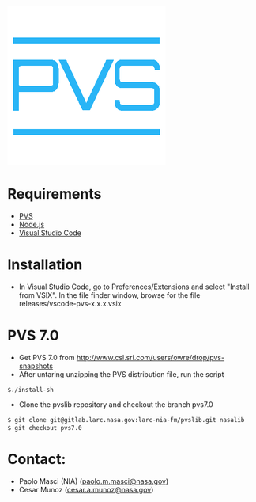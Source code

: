 ![](vscode-pvs/icons/pvs-icon.png "")

Requirements
==
* [PVS](http://pvs.csl.sri.com)
* [Node.js](https://nodejs.org)
* [Visual Studio Code](https://code.visualstudio.com)

Installation
==
* In Visual Studio Code, go to Preferences/Extensions and select "Install from VSIX".
In the file finder window, browse for the file releases/vscode-pvs-x.x.x.vsix

PVS 7.0
==
* Get PVS 7.0 from http://www.csl.sri.com/users/owre/drop/pvs-snapshots
* After untaring unzipping the PVS distribution file, run the script
```
$./install-sh
```

* Clone the pvslib repository and checkout the branch pvs7.0
```
$ git clone git@gitlab.larc.nasa.gov:larc-nia-fm/pvslib.git nasalib
$ git checkout pvs7.0
```

Contact:
==
* Paolo Masci (NIA) (paolo.m.masci@nasa.gov)
* Cesar Munoz (cesar.a.munoz@nasa.gov)
